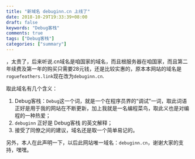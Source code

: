 ```yaml
---
title: "新域名 debuginn.cn 上线了"
date: 2018-10-29T19:33:39+08:00
draft: false
keywords: "Debug客栈"
comments: true
tags: ["Debug客栈"]
categories: ["summary"]
---
```


，太贵了，后来听说.cn域名是咱国家的域名，而且根服务器在咱国家，而且第二年续费及第一年的购买只需要28元钱，还是比较实惠的，原本本网站的域名是`roguefeathers.link`现在改为`debuginn.cn`.

取此域名有几个含义：

1. Debug客栈：`Debug`这一个词，就是一个在程序员界的“调试”一词，取此词语正好是用于我的网站在不断更新，加上我就是一名编程菜鸟，取此义也是对编程的一种热爱； 
2. `debuginn` 正好是 Debug客栈 的英文解释； 
3. 接受了同僚之间的建议，域名还是取一个简单易记的。

另外，本人在此声明一下，以后此网站唯一域名：`debuginn.cn`，谢谢大家的支持，嘿嘿。